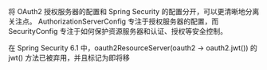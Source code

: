 


将 OAuth2 授权服务器的配置和 Spring Security 的配置分开，可以更清晰地分离关注点。
AuthorizationServerConfig 专注于授权服务器的配置，而 SecurityConfig 专注于如何保护资源服务器和认证、授权等安全控制。



在 Spring Security 6.1 中，oauth2ResourceServer(oauth2 -> oauth2.jwt()) 的 jwt() 方法已被弃用，并且标记为即将移